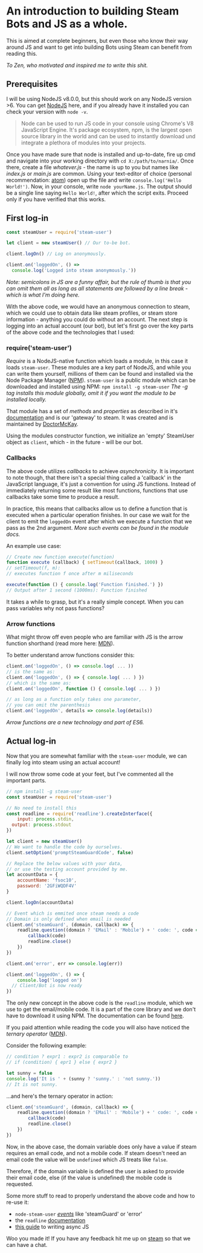 # An introduction to building Steam Bots and JS as a whole.

This is aimed at complete beginners, but even those who know their way around JS and want to get into building Bots using Steam can benefit from reading this.

*To Zen, who motivated and inspired me to write this shit.*

## Prerequisites

I will be using NodeJS v8.0.0, but this should work on any NodeJS version >6. You can get [NodeJS](https://nodejs.org/en/) here, and if you already have it installed you can check your version with `node -v`.

> Node can be used to run JS code in your console using Chrome's V8 JavaScript Engine. It's package ecosystem, npm, is the largest open source library in the world and can be used to instantly download und integrate a plethora of modules into your projects.

Once you have made sure that node is installed and up-to-date, fire up cmd and navigate into your working directory with `cd X:/path/to/narnia/`.
Once there, create a file *whatever.js* - the name is up to you but names like *index.js* or *main.js* are common.
Using your text-editor of choice (personal recommendation: [atom](https://atom.io/)) open up the file and write `console.log('Hello World!')`.
Now, in your console, write `node yourName.js`. The output should be a single line saying `Hello World!`, after which the script exits.
Proceed only if you have verified that this works.

## First log-in

```javascript
const steamUser = require('steam-user')

let client = new steamUser() // Our to-be bot.

client.logOn() // Log on anonymously.                           

client.on('loggedOn', () =>
  console.log('Logged into steam anonymously.'))
```
*Note: semicolons in JS are a funny affair, but the rule of thumb is that you can omit them all as long as all statements are followed by a line break - which is what I'm doing here.*

With the above code, we would have an anonymous connection to steam, which we could use to obtain data like steam profiles, or steam store information - anything you could do without an account.
The next step is logging into an actual account (our bot), but let's first go over the key parts of the above code and the
technologies that I used:

### require('steam-user')
*Require* is a NodeJS-native function which loads a module, in this case it loads `steam-user`. These modules are a key part of NodeJS, and while you can write them yourself, millions of them can be found and installed via the Node Package Manager ([NPM](https://www.npmjs.com/)). `steam-user` is a public module which can be downloaded and installed using NPM:
`npm install -g steam-user` *The -g tag installs this module globally, omit it if you want the module to be installed locally.*

That module has a set of *methods* and *properties* as described in it's [documentation](https://github.com/DoctorMcKay/node-steam-user#steamuser) and is our 'gateway' to steam. It was created and is maintained by [DoctorMcKay](https://github.com/DoctorMcKay).

Using the modules constructor function, we initialize an 'empty' SteamUser object as `client`, which - in the future - will be our bot.

### Callbacks

The above code utilizes *callbacks* to achieve *asynchronicity*. It is important to note though, that there isn't a special thing called a 'callback' in the JavaScript language, it's just a convention for using JS functions. Instead of immediately returning some result like most functions, functions that use callbacks take some time to produce a result.

In practice, this means that callbacks allow us to define a function that is executed when a particular operation finishes. In our case we wait for the client to emit the `loggedOn` event after which we execute a function that we pass as the 2nd argument. *More such events can be found in the module docs.*

An example use case:
```javascript
// Create new function execute(function)
function execute (callback) { setTimeout(callback, 1000) }
// setTimeout(f, m):
// executes function f once after m miliseconds

execute(function () { console.log('Function finished.') })
// Output after 1 second (1000ms): Function finished
```

It takes a while to grasp, but it's a really simple concept. When you can pass variables why not pass functions?

### Arrow functions

What might throw off even people who are familiar with JS is the arrow function shorthand (read more here: [MDN](https://developer.mozilla.org/en/docs/Web/JavaScript/Reference/Functions/Arrow_functions)).

To better understand arrow functions consider this:
```javascript
client.on('loggedOn', () => console.log( ... ))
// is the same as:
client.on('loggedOn', () => { console.log( ... ) })
// which is the same as:
client.on('loggedOn', function () { console.log( ... ) })

// as long as a function only takes one parameter,
// you can omit the parenthesis
client.on('loggedOn', details => console.log(details))
```
*Arrow functions are a new technology and part of ES6.*

## Actual log-in

Now that you are somewhat familiar with the `steam-user` module, we can finally log into steam using an actual account!

I will now throw some code at your feet, but I've commented all the important parts.

```javascript
// npm install -g steam-user
const steamUser = require('steam-user')

// No need to install this
const readline = require('readline').createInterface({
	input: process.stdin,
  output: process.stdout
})

let client = new steamUser()
// We want to handle the code by ourselves.
client.setOption('promptSteamGuardCode', false)

// Replace the below values with your data,
// or use the testing account provided by me.
let accountData = {
	accountName: 'fsoc10',
	password: '2GFiWQDF4V'
}

client.logOn(accountData)

// Event which is emmited once steam needs a code
// Domain is only defined when email is needed
client.on('steamGuard', (domain, callback) => {
	readline.question((domain ? 'EMail' : 'Mobile') + ' code: ', code => {
		callback(code)
		readline.close()
	})
})

client.on('error', err => console.log(err))

client.on('loggedOn', () => {
	console.log('logged on')
  // Client/Bot is now ready
})
```

The only new concept in the above code is the `readline` module, which we use to
get the email/mobile code. It is a part of the core library and we don't have to
download it using NPM. The documentation can be found [here](https://nodejs.org/api/readline.html).

If you paid attention while reading the code you will also have noticed the
*ternary operator* ([MDN](https://developer.mozilla.org/en/docs/Web/JavaScript/Reference/Operators/Conditional_Operator)).

Consider the following example:
```javascript
// condition ? expr1 : expr2 is comparable to
// if (condition) { epr1 } else { expr2 }

let sunny = false
console.log('It is ' + (sunny ? 'sunny.' : 'not sunny.'))
// It is not sunny.
```
...and here's the ternary operator in action:
```javascript
client.on('steamGuard', (domain, callback) => {
	readline.question((domain ? 'EMail' : 'Mobile') + ' code: ', code => {
		callback(code)
		readline.close()
	})
})
```
Now, in the above case, the domain variable does only have a value if
steam requires an email code, and not a mobile code. If steam doesn't need an
email code the value will be `undefined` which JS treats like `false`.

Therefore, if the domain variable is defined the user is asked to provide
their email code, else (if the value is undefined) the mobile code is requested.

Some more stuff to read to properly understand the above code and how to re-use it:
- `node-steam-user` [*events*](https://github.com/DoctorMcKay/node-steam-user#events-) like 'steamGuard' or 'error'
- the `readline` [documentation](https://nodejs.org/api/readline.html)
- [this guide](http://callbackhell.com/) to writing async JS

Woo you made it! If you have any feedback hit me up on [steam](http://steamcommunity.com/profiles/76561198091491690)
so that we can have a chat.
